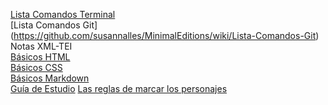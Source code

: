 [Lista Comandos Terminal](https://github.com/susannalles/MinimalEditions/wiki/Lista-Comandos-Terminal) <br/>
[Lista Comandos Git] (https://github.com/susannalles/MinimalEditions/wiki/Lista-Comandos-Git)<br/>
Notas XML-TEI <br/>
[Básicos HTML](https://github.com/susannalles/DHSeminar/wiki/Básicos-HTML)<br/>
[Básicos CSS](https://github.com/susannalles/DHSeminar/wiki/Básicos-CSS)<br/>
[Básicos Markdown](https://github.com/susannalles/MinimalEditions/wiki/Básicos-Markdown)<br/>
[Guía de Estudio](https://github.com/susannalles/MinimalEditions/wiki/Gu%C3%ADa-de-Estudio)
[Las reglas de marcar los personajes](https://github.com/susannalles/MinimalEditions/wiki/Las-reglas-de-marcar-los-personajes)